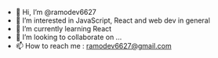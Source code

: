 - 👋 Hi, I’m @ramodev6627
- 👀 I’m interested in JavaScript, React and web dev in general
- 🌱 I’m currently learning React
- 💞️ I’m looking to collaborate on ...
- 📫 How to reach me : ramodev6627@gmail.com

<!---
ramodev6627/ramodev6627 is a ✨ special ✨ repository because its `README.md` (this file) appears on your GitHub profile.
You can click the Preview link to take a look at your changes.
--->
